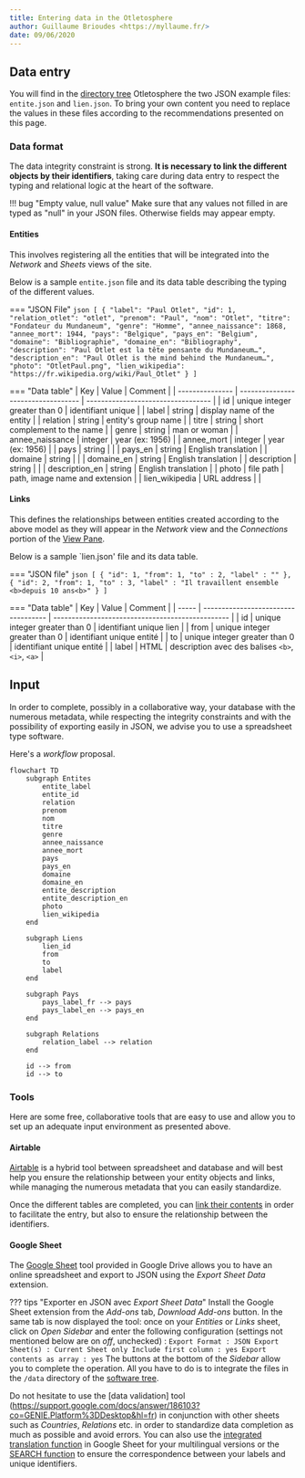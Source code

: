 ```yaml
---
title: Entering data in the Otletosphere
author: Guillaume Brioudes <https://myllaume.fr/>
date: 09/06/2020
---
```


## Data entry

You will find in the [directory tree](./architecture-source-code/#file-tree-structure) Otletosphere the two JSON example files: `entite.json` and `lien.json`. To bring your own content you need to replace the values in these files according to the recommendations presented on this page.

### Data format

The data integrity constraint is strong. **It is necessary to link the different objects by their identifiers**, taking care during data entry to respect the typing and relational logic at the heart of the software.

!!! bug "Empty value, null value"
    Make sure that any values not filled in are typed as "null" in your JSON files. Otherwise fields may appear empty.

#### Entities

This involves registering all the entities that will be integrated into the *Network* and *Sheets* views of the site.

Below is a sample `entite.json` file and its data table describing the typing of the different values.

=== "JSON File"
    ```json
    [
        {
            "label": "Paul Otlet",
            "id": 1,
            "relation_otlet": "otlet",
            "prenom": "Paul",
            "nom": "Otlet",
            "titre": "Fondateur du Mundaneum",
            "genre": "Homme",
            "annee_naissance": 1868,
            "annee_mort": 1944,
            "pays": "Belgique",
            "pays_en": "Belgium",
            "domaine": "Bibliographie",
            "domaine_en": "Bibliography",
            "description": "Paul Otlet est la tête pensante du Mundaneum…",
            "description_en": "Paul Otlet is the mind behind the Mundaneum…",
            "photo": "OtletPaul.png",
            "lien_wikipedia": "https://fr.wikipedia.org/wiki/Paul_Otlet"
        }
    ]
    ```

=== "Data table"
    | Key             | Value                             | Comment                        |
    | --------------- | ---------------------------------- | ---------------------------------- |
    | id              | unique integer greater than 0 |  identifiant unique                |
    | label           | string                |  display name of the entity           |
    | relation        | string                |  entity's group name         |
    | titre           | string                |  short complement to the name           |
    | genre           | string                |  man or woman                    |
    | annee_naissance | integer                      |  year (ex: 1956)                  |
    | annee_mort      | integer                      |  year (ex: 1956)                  |
    | pays            | string                |                                    |
    | pays_en         | string                |  English translation               |
    | domaine      | string                |                                    |
    | domaine_en   | string                |  English translation               |
    | description     | string                |                                    |
    | description_en  | string                |  English translation               |
    | photo           | file path                  |  path, image name and extension    |
    | lien_wikipedia  | URL address                        |                                    |

#### Links

This defines the relationships between entities created according to the above model as they will appear in the *Network* view and the *Connections* portion of the [View Pane]().

Below is a sample `lien.json' file and its data table.

=== "JSON file"
    ```json
    [
        {
            "id": 1,
            "from": 1,
            "to" : 2,
            "label" : ""
        },
        {
            "id": 2,
            "from": 1,
            "to" : 3,
            "label" : "Il travaillent ensemble <b>depuis 10 ans<b>"
        }
    ]
    ```

=== "Data table"
    | Key   | Value                              | Comment                                           |
    | ----- | ----------------------------------- | ------------------------------------------------ |
    | id    | unique integer greater than 0  | identifiant unique lien                          |
    | from  | unique integer greater than 0  | identifiant unique entité                        |
    | to    | unique integer greater than 0  | identifiant unique entité                        |
    | label | HTML                                | description avec des balises `<b>`, `<i>`, `<a>` |

## Input

In order to complete, possibly in a collaborative way, your database with the numerous metadata, while respecting the integrity constraints and with the possibility of exporting easily in JSON, we advise you to use a spreadsheet type software.

Here's a *workflow* proposal.

```mermaid
flowchart TD
    subgraph Entites
        entite_label
        entite_id
        relation
        prenom
        nom
        titre
        genre
        annee_naissance
        annee_mort
        pays
        pays_en
        domaine
        domaine_en
        entite_description
        entite_description_en
        photo
        lien_wikipedia
    end

    subgraph Liens
        lien_id
        from
        to
        label
    end

    subgraph Pays
        pays_label_fr --> pays
        pays_label_en --> pays_en
    end
    
    subgraph Relations
        relation_label --> relation
    end
    
    id --> from
    id --> to
```

### Tools

Here are some free, collaborative tools that are easy to use and allow you to set up an adequate input environment as presented above.

#### Airtable

[Airtable](https://airtable.com/) is a hybrid tool between spreadsheet and database and will best help you ensure the relationship between your entity objects and links, while managing the numerous metadata that you can easily standardize.

Once the different tables are completed, you can [link their contents](https://support.airtable.com/hc/en-us/articles/360042311734) in order to facilitate the entry, but also to ensure the relationship between the identifiers.

#### Google Sheet

The [Google Sheet](https://www.google.fr/intl/fr/sheets/about/) tool provided in Google Drive allows you to have an online spreadsheet and export to JSON using the *Export Sheet Data* extension.

??? tips "Exporter en JSON avec *Export Sheet Data*"
    Install the Google Sheet extension from the *Add-ons* tab, *Download Add-ons* button.
    In the same tab is now displayed the tool: once on your *Entities* or *Links* sheet, click on *Open Sidebar* and enter the following configuration (settings not mentioned below are on *off*, unchecked) :
    ```
    Export Format : JSON
    Export Sheet(s) : Current Sheet only
    Include first column : yes
    Export contents as array : yes
    ```
    The buttons at the bottom of the *Sidebar* allow you to complete the operation. All you have to do is to integrate the files in the `/data` directory of the [software tree](./architecture-source-code/#file-tree-structure).

Do not hesitate to use the [data validation] tool (https://support.google.com/docs/answer/186103?co=GENIE.Platform%3DDesktop&hl=fr) in conjunction with other sheets such as *Countries*, *Relations* etc. in order to standardize data completion as much as possible and avoid errors. You can also use the [integrated translation function](https://support.google.com/docs/answer/3093331?hl=fr) in Google Sheet for your multilingual versions or the [SEARCH function](https://support.google.com/docs/answer/3093318) to ensure the correspondence between your labels and unique identifiers.